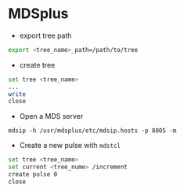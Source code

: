 # MDSplus 

- export tree path

``` bash
export <tree_name>_path=/path/to/tree
```


- create tree

``` bash
set tree <tree_name>
...
write
close
```

- Open a MDS server

``` mdstcl
mdsip -h /usr/mdsplus/etc/mdsip.hosts -p 8005 -m
```

- Create a new pulse with `mdstcl`

``` bash
set tree <tree_name>
set current <tree_nume> /increment
create pulse 0
close
```
